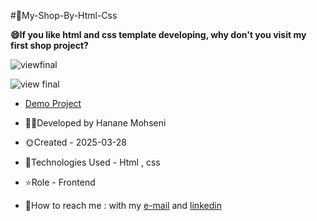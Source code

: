 #💜My-Shop-By-Html-Css

**😄If you like html and css template developing, why don't you visit my first shop project?**

![viewfinal](https://user-images.githubusercontent.com/109727844/204102879-086fee63-9bda-43b2-a1aa-49879c3f2d39.jpg)

![view final](https://user-images.githubusercontent.com/109727844/204102930-fac80657-4d16-4816-b476-a88e984abefe.jpg)

- [Demo Project]( https://hananemohseny.github.io/my-shop/)

- 🙋‍♀️Developed by Hanane Mohseni

- 🌞Created - 2025-03-28

- 🔮Technologies Used - Html , css 

- ⭐Role - Frontend

- 🌌How to reach me : with my [e-mail](hananehmohseny84@gmail.com) and [linkedin](https://linkedin.com/in/hanane-mohseni-38033134a)
